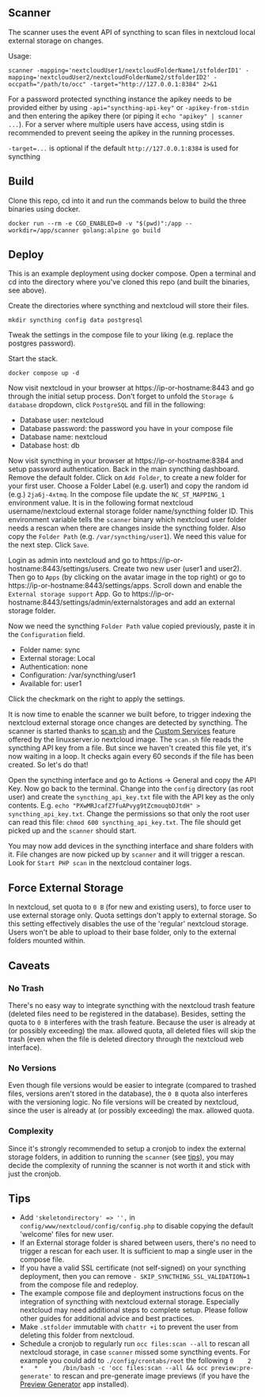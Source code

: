 ## Scanner

The scanner uses the event API of syncthing to scan files in nextcloud local external storage on changes.

Usage:

```
scanner -mapping='nextcloudUser1/nextcloudFolderName1/stfolderID1' -mapping='nextcloudUser2/nextcloudFolderName2/stfolderID2' -occpath="/path/to/occ" -target="http://127.0.0.1:8384" 2>&1
```

For a password protected syncthing instance the apikey needs to be provided either by using `-api="syncthing-api-key"` or `-apikey-from-stdin` and then entering the apikey there (or piping it `echo "apikey" | scanner ...`). For a server where multiple users have access, using stdin is recommended to prevent seeing the apikey in the running processes.

`-target=...` is optional if the default `http://127.0.0.1:8384` is used for syncthing

## Build

Clone this repo, cd into it and run the commands below to build the three binaries using docker.

```
docker run --rm -e CGO_ENABLED=0 -v "$(pwd)":/app --workdir=/app/scanner golang:alpine go build
```

## Deploy

This is an example deployment using docker compose. Open a terminal and cd into the directory where you've cloned this repo (and built the binaries, see above).

Create the directories where syncthing and nextcloud will store their files.

```
mkdir syncthing config data postgresql
```

Tweak the settings in the compose file to your liking (e.g. replace the postgres password).

Start the stack.

```
docker compose up -d
```

Now visit nextcloud in your browser at https://ip-or-hostname:8443 and go through the initial setup process. Don't forget to unfold the `Storage & database` dropdown, click `PostgreSQL` and fill in the following:

- Database user: nextcloud
- Database password: the password you have in your compose file
- Database name: nextcloud
- Database host: db

Now visit syncthing in your browser at https://ip-or-hostname:8384 and setup password authentication. Back in the main syncthing dashboard. Remove the default folder. Click on `Add Folder`, to create a new folder for your first user. Choose a Folder Label (e.g. user1) and copy the random id (e.g.) `2ja6j-4xtmq`. In the compose file update the `NC_ST_MAPPING_1` environment value. It is in the following format nextcloud username/nextcloud external storage folder name/syncthing folder ID. This environment variable tells the `scanner` binary which nextcloud user folder needs a rescan when there are changes inside the syncthing folder. Also copy the `Folder Path` (e.g. `/var/syncthing/user1`). We need this value for the next step. Click `Save`.

Login as admin into nextcloud and go to https://ip-or-hostname:8443/settings/users. Create two new user (user1 and user2). Then go to `Apps` (by clicking on the avatar image in the top right) or go to https://ip-or-hostname:8443/settings/apps. Scroll down and enable the `External storage support` App. Go to https://ip-or-hostname:8443/settings/admin/externalstorages and add an external storage folder.

Now we need the syncthing `Folder Path` value copied previously, paste it in the `Configuration` field.

- Folder name: sync
- External storage: Local
- Authentication: none
- Configuration: /var/syncthing/user1
- Available for: user1

Click the checkmark on the right to apply the settings.

It is now time to enable the scanner we built before, to trigger indexing the nextcloud external storage once changes are detected by syncthing. The scanner is started thanks to [scan.sh](custom-services.d/scan.sh) and the [Custom Services](https://docs.linuxserver.io/general/container-customization#custom-services) feature offered by the linuxserver.io nextcloud image. The `scan.sh` file reads the syncthing API key from a file. But since we haven't created this file yet, it's now waiting in a loop. It checks again every 60 seconds if the file has been created. So let's do that!

Open the syncthing interface and go to Actions -> General and copy the API Key. Now go back to the terminal. Change into the `config` directory (as root user) and create the `syncthing_api_key.txt` file with the API key as the only contents. E.g. `echo "PXwMRJcafZ7fuAPvyg9tZcmouqbDJtdH" > syncthing_api_key.txt`. Change the permissions so that only the root user can read this file: `chmod 600 syncthing_api_key.txt`. The file should get picked up and the `scanner` should start.

You may now add devices in the syncthing interface and share folders with it. File changes are now picked up by `scanner` and it will trigger a rescan. Look for `Start PHP scan` in the nextcloud container logs.

## Force External Storage

In nextcloud, set quota to `0 B` (for new and existing users), to force user to use external storage only. Quota settings don't apply to external storage. So this setting effectively disables the use of the 'regular' nextcloud storage. Users won't be able to upload to their base folder, only to the external folders mounted within.

## Caveats

### No Trash

There's no easy way to integrate syncthing with the nextcloud trash feature (deleted files need to be registered in the database). Besides, setting the quota to `0 B` interferes with the trash feature. Because the user is already at (or possibly exceeding) the max. allowed quota, all deleted files will skip the trash (even when the file is deleted directory through the nextcloud web interface).

### No Versions

Even though file versions would be easier to integrate (compared to trashed files, versions aren't stored in the database), the `0 B` quota also interferes with the versioning logic. No file versions will be created by nextcloud, since the user is already at (or possibly exceeding) the max. allowed quota.

### Complexity

Since it's strongly recommended to setup a cronjob to index the external storage folders, in addition to running the `scanner` (see [tips](#tips)), you may decide the complexity of running the scanner is not worth it and stick with just the cronjob.

## Tips

- Add `'skeletondirectory' => '',` in `config/www/nextcloud/config/config.php` to disable copying the default 'welcome' files for new user.
- If an External storage folder is shared between users, there's no need to trigger a rescan for each user. It is sufficient to map a single user in the compose file.
- If you have a valid SSL certificate (not self-signed) on your syncthing deployment, then you can remove `- SKIP_SYNCTHING_SSL_VALIDATION=1` from the compose file and redeploy.
- The example compose file and deployment instructions focus on the integration of syncthing with nextcloud external storage. Especially nextcloud may need additional steps to complete setup. Please follow other guides for additional advice and best practices.
- Make `.stfolder` immutable with `chattr +i` to prevent the user from deleting this folder from nextcloud.
- Schedule a cronjob to regularly run `occ files:scan --all` to rescan all nextcloud storage, in case `scanner` missed some syncthing events. For example you could add to `./config/crontabs/root` the following `0	2	*	*	*	/bin/bash -c 'occ files:scan --all && occ preview:pre-generate'` to rescan and pre-generate image previews (if you have the [Preview Generator](https://apps.nextcloud.com/apps/previewgenerator) app installed).